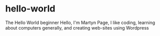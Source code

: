 # hello-world
The Hello World beginner
Hello, I'm Martyn Page, I like coding, learning about computers generally, and creating web-sites using Wordpress

